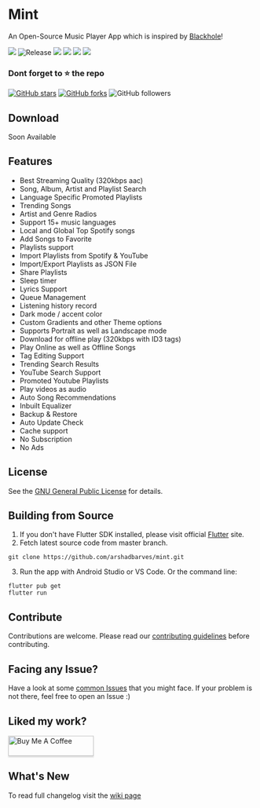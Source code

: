 # Mint

An Open-Source Music Player App which is inspired by [Blackhole](https://github.com/Sangwan5688/BlackHole)!

[![](https://img.shields.io/badge/Made%20with-Flutter-1f425f.svg)](https://flutter.dev/) ![Release](https://img.shields.io/github/v/release/arshadbarves/mint)
[![](https://img.shields.io/github/issues/arshadbarves/mint)](https://github.com/arshadbarves/mint/issues)
[![](https://img.shields.io/github/forks/arshadbarves/mint)](https://github.com/arshadbarves/mint/fork)
![](https://img.shields.io/github/stars/arshadbarves/mint)
![](https://img.shields.io/github/license/arshadbarves/mint)

### Dont forget to :star: the repo

[![GitHub stars](https://img.shields.io/github/stars/arshadbarves/mint.svg?style=social&label=Star)](https://github.com//arshadbarves/mint) [![GitHub forks](https://img.shields.io/github/forks/arshadbarves/mint.svg?style=social&label=Forks)](https://github.com/arshadbarves/mint/fork) ![GitHub followers](https://img.shields.io/github/followers/arshadbarves.svg?style=social&label=Follow)

## Download

Soon Available

## Features

* Best Streaming Quality (320kbps aac)
* Song, Album, Artist and Playlist Search
* Language Specific Promoted Playlists
* Trending Songs
* Artist and Genre Radios
* Support 15+ music languages
* Local and Global Top Spotify songs
* Add Songs to Favorite
* Playlists support
* Import Playlists from Spotify & YouTube
* Import/Export Playlists as JSON File
* Share Playlists
* Sleep timer
* Lyrics Support
* Queue Management
* Listening history record
* Dark mode / accent color
* Custom Gradients and other Theme options
* Supports Portrait as well as Landscape mode
* Download for offline play (320kbps with ID3 tags)
* Play Online as well as Offline Songs
* Tag Editing Support
* Trending Search Results
* YouTube Search Support
* Promoted Youtube Playlists
* Play videos as audio
* Auto Song Recommendations
* Inbuilt Equalizer
* Backup & Restore
* Auto Update Check
* Cache support
* No Subscription
* No Ads

## License

See the [GNU General Public License](https://github.com/arshadbarves/mint/blob/main/LICENSE) for details.

## Building from Source

1. If you don't have Flutter SDK installed, please visit official [Flutter](https://flutter.dev/) site.
2. Fetch latest source code from master branch.

```
git clone https://github.com/arshadbarves/mint.git
```

3. Run the app with Android Studio or VS Code. Or the command line:

```
flutter pub get
flutter run
```

## Contribute

Contributions are welcome. Please read our [contributing guidelines](https://github.com/Sangwan5688/BlackHole/blob/main/CONTRIBUTING.md) before contributing.

## Facing any Issue?

Have a look at some [common Issues](https://github.com/Sangwan5688/BlackHole/wiki/Common-Issues) that you might face. If your problem is not there, feel free to open an Issue :)

<!-- ## Want to test Beta Versions? Need help??

You can join our [Telegram Channel](https://t.me/blackhole_official) or [Telegram Group](https://t.me/joinchat/fHDC1AWnOhw0ZmI9), if you have any query, or need help with something as well as to get beta updates of the project. -->

## Liked my work?

<a href="https://www.buymeacoffee.com/arshadbarves" target="_blank"><img src="https://www.buymeacoffee.com/assets/img/custom_images/orange_img.png" alt="Buy Me A Coffee" style="height: 41px !important;width: 174px !important;box-shadow: 0px 3px 2px 0px rgba(190, 190, 190, 0.5) !important;-webkit-box-shadow: 0px 3px 2px 0px rgba(190, 190, 190, 0.5) !important;" ></a>

## What's New

To read full changelog visit the [wiki page](https://github.com/Sangwan5688/BlackHole/wiki/Changelog)
